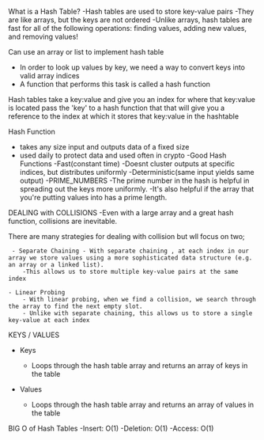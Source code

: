 What is a Hash Table?
-Hash tables are used to store key-value pairs
-They are like arrays, but the keys are not ordered
-Unlike arrays, hash tables are fast for all of the following operations: finding values, adding new values, and removing values!

Can use an array or list to implement hash table

-   In order to look up values by key, we need a way to convert keys into valid array indices
-   A function that performs this task is called a hash function

Hash tables take a key:value and give you an index for where that key:value is located
pass the 'key' to a hash function that that will give you a reference to the index at which it stores that key:value in the hashtable

Hash Function

-   takes any size input and outputs data of a fixed size
-   used daily to protect data and used often in crypto
    -Good Hash Functions
    -Fast(constant time)
    -Doesnt cluster outputs at specific indices, but distributes uniformly
    -Deterministic(same input yields same output)
    -PRIME_NUMBERS
    -The prime number in the hash is helpful in spreading out the keys more uniformly.
    -It's also helpful if the array that you're putting values into has a prime length.

DEALING with COLLISIONS
-Even with a large array and a great hash function, collisions are inevitable.

There are many strategies for dealing with collision but wll focus on two;

     - Separate Chaining - With separate chaining , at each index in our array we store values using a more sophisticated data structure (e.g. an array or a linked list).
        -This allows us to store multiple key-value pairs at the same index

    - Linear Probing
        - With linear probing, when we find a collision, we search through the array to find the next empty slot.
        - Unlike with separate chaining, this allows us to store a single key-value at each index

KEYS / VALUES

-   Keys

    -   Loops through the hash table array and returns an array of keys in the table

-   Values
    -   Loops through the hash table array and returns an array of values in the table

BIG O of Hash Tables
-Insert: O(1)
-Deletion: O(1)
-Access: O(1)
